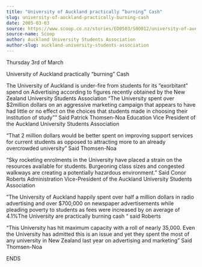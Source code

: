 ```yaml
---
title: "University of Auckland practically “burning” Cash"
slug: university-of-auckland-practically-burning-cash
date: 2005-03-03
source: https://www.scoop.co.nz/stories/ED0503/S00012/university-of-auckland-practically-burning-cash.htm
source-name: Scoop
author: Auckland University Students Association
author-slug: auckland-university-students-association
---
```


<p>Thursday 3rd of March<p>

<p>University of Auckland practically
“burning” Cash</p>

<p>The University of Auckland is under-fire
from students for its ”exorbitant” spend on Advertising
according to figures recently obtained by the New Zealand
University Students Association “The University spent over
$2million dollars on an aggressive marketing campaign that
appears to have had little or no effect on the choices that
students made in choosing their institution of study”” Said
Patrick Thomsen-Noa Education Vice President of the Auckland
University Students Association</p>

<p>“That 2 million dollars
would be better spent on improving support services for
current students as opposed to attracting more to an already
overcrowded university” Said Thomsen-Noa</p>

<p>“Sky rocketing
enrolments in the University have placed a strain on the
resources available for students. Burgeoning class sizes and
congested walkways are creating a potentially hazardous
environment.” Said Conor Roberts Administration
Vice-President of the Auckland University Students
Association</p>

<p>”The University of Auckland happily spent over
half a million dollars in radio advertising and over
$700,000 on newspaper advertisements while pleading poverty
to students as fees were increased by on average of 4.1%The
University are practically burning cash “ said
Roberts</p>

<p>“This University has hit maximum capacity with a
roll of nearly 35,000. Even the University has admitted this
is an issue and yet they spent the most of any university in
New Zealand last year on advertising and marketing” Said
Thomsen-Noa</p>

<p>ENDS<p>

